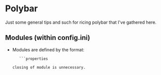 # Polybar

Just some general tips and such for ricing polybar that I've gathered here.

## Modules (within config.ini)
- Modules are defined by the format:
    ```[module/name_of_module]
       ```properties
    
    closing of module is unnecessary. 